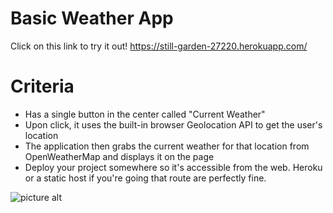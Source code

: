 # Basic Weather App

Click on this link to try it out!
https://still-garden-27220.herokuapp.com/

# Criteria

* Has a single button in the center called "Current Weather"
* Upon click, it uses the built-in browser Geolocation API to get the user's location
* The application then grabs the current weather for that location from OpenWeatherMap and displays it on the page
* Deploy your project somewhere so it's accessible from the web. Heroku or a static host if you're going that route are perfectly fine.

![picture alt](https://i.imgur.com/8r1uFAs.png "Weather Demo")